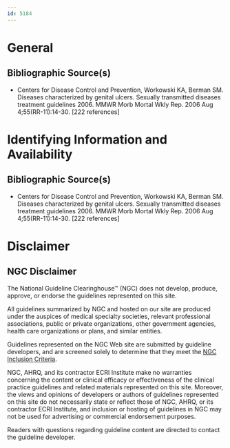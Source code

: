 ```yaml
---
id: 5184
---
```


# General

## Bibliographic Source(s)

- Centers for Disease Control and Prevention, Workowski KA, Berman SM. Diseases characterized by genital ulcers. Sexually transmitted diseases treatment guidelines 2006. MMWR Morb Mortal Wkly Rep. 2006 Aug 4;55(RR-11):14-30. [222 references]

# Identifying Information and Availability

## Bibliographic Source(s)

- Centers for Disease Control and Prevention, Workowski KA, Berman SM. Diseases characterized by genital ulcers. Sexually transmitted diseases treatment guidelines 2006. MMWR Morb Mortal Wkly Rep. 2006 Aug 4;55(RR-11):14-30. [222 references]

# Disclaimer

## NGC Disclaimer

The National Guideline Clearinghouse™ (NGC) does not develop, produce, approve, or endorse the guidelines represented on this site.

All guidelines summarized by NGC and hosted on our site are produced under the auspices of medical specialty societies, relevant professional associations, public or private organizations, other government agencies, health care organizations or plans, and similar entities.

Guidelines represented on the NGC Web site are submitted by guideline developers, and are screened solely to determine that they meet the [NGC Inclusion Criteria](/help-and-about/summaries/inclusion-criteria).

NGC, AHRQ, and its contractor ECRI Institute make no warranties concerning the content or clinical efficacy or effectiveness of the clinical practice guidelines and related materials represented on this site. Moreover, the views and opinions of developers or authors of guidelines represented on this site do not necessarily state or reflect those of NGC, AHRQ, or its contractor ECRI Institute, and inclusion or hosting of guidelines in NGC may not be used for advertising or commercial endorsement purposes.

Readers with questions regarding guideline content are directed to contact the guideline developer.

